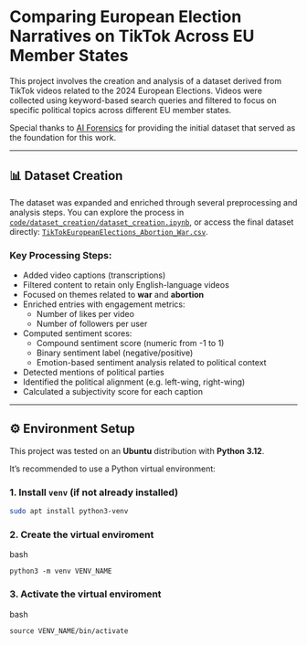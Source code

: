 # Comparing European Election Narratives on TikTok Across EU Member States

This project involves the creation and analysis of a dataset derived from TikTok videos related to the 2024 European Elections. Videos were collected using keyword-based search queries and filtered to focus on specific political topics across different EU member states.

Special thanks to [AI Forensics](https://aiforensics.org/) for providing the initial dataset that served as the foundation for this work.

---

## 📊 Dataset Creation

The dataset was expanded and enriched through several preprocessing and analysis steps. You can explore the process in [`code/dataset_creation/dataset_creation.ipynb`](code/dataset_creation/dataset_creation.ipynb), or access the final dataset directly: [`TikTokEuropeanElections_Abortion_War.csv`](code/dataset_creation/TikTokEuropeanElections_Abortion_War.csv).

### Key Processing Steps:
- Added video captions (transcriptions)
- Filtered content to retain only English-language videos
- Focused on themes related to **war** and **abortion**
- Enriched entries with engagement metrics:
  - Number of likes per video  
  - Number of followers per user
- Computed sentiment scores:
  - Compound sentiment score (numeric from -1 to 1)
  - Binary sentiment label (negative/positive)
  - Emotion-based sentiment analysis related to political context
- Detected mentions of political parties
- Identified the political alignment (e.g. left-wing, right-wing)
- Calculated a subjectivity score for each caption

---

## ⚙️ Environment Setup

This project was tested on an **Ubuntu** distribution with **Python 3.12**.

It’s recommended to use a Python virtual environment:

### 1. Install `venv` (if not already installed)
```bash
sudo apt install python3-venv
```

### 2. Create the virtual enviroment
bash
```
python3 -m venv VENV_NAME
```

### 3. Activate the virtual enviroment
bash
```
source VENV_NAME/bin/activate  
```

